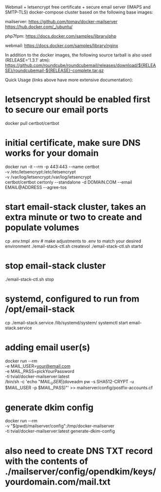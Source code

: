 Webmail + letsencrypt free certificate + secure email server (IMAPS and SMTP-TLS) docker-compose cluster based on the following base images:

mailserver:
https://github.com/tomav/docker-mailserver
https://hub.docker.com/_/ubuntu/

php7fpm:
https://docs.docker.com/samples/library/php

webmail:
https://docs.docker.com/samples/library/nginx

In addition to the docker images, the following source tarball is also used (RELEASE='1.3.1' atm):
https://github.com/roundcube/roundcubemail/releases/download/${RELEASE}/roundcubemail-${RELEASE}-complete.tar.gz

Quick Usage (links above have more extensive documentation):
# letsencrypt should be enabled first to secure our email ports
docker pull certbot/certbot

# initial certificate, make sure DNS works for your domain
docker run -it --rm -p 443:443 --name certbot \
  -v /etc/letsencrypt:/etc/letsencrypt          \
  -v /var/log/letsencrypt:/var/log/letsencrypt  \
  certbot/certbot certonly --standalone -d DOMAIN.COM --email EMAIL@ADDRESS --agree-tos

# start email-stack cluster, takes an extra minute or two to create and populate volumes
cp .env.tmpl .env    # make adjustments to .env to match your desired environment
./email-stack-ctl.sh createvol
./email-stack-ctl.sh startd
# stop email-stack cluster
./email-stack-ctl.sh stop

# systemd, configured to run from /opt/email-stack
cp ./email-stack.service /lib/systemd/system/
systemctl start email-stack.service

# adding email user(s)
docker run --rm \
  -e MAIL_USER=your@email.com \
  -e MAIL_PASS=pickYourPassword \
  -ti tvial/docker-mailserver:latest \
  /bin/sh -c 'echo "$MAIL_USER|$(doveadm pw -s SHA512-CRYPT -u $MAIL_USER -p $MAIL_PASS)"' >> mailserver/config/postfix-accounts.cf

# generate dkim config
docker run --rm \
  -v "$(pwd)/mailserver/config":/tmp/docker-mailserver \
  -ti tvial/docker-mailserver:latest generate-dkim-config
  # also need to create DNS TXT record with the contents of ./mailserver/config/opendkim/keys/yourdomain.com/mail.txt
